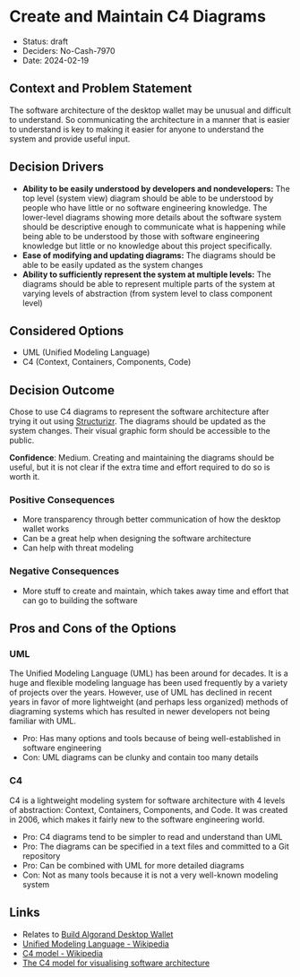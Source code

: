 # Create and Maintain C4 Diagrams

- Status: draft
- Deciders: No-Cash-7970
- Date: 2024-02-19

## Context and Problem Statement

The software architecture of the desktop wallet may be unusual and difficult to understand. So communicating the architecture in a manner that is easier to understand is key to making it easier for anyone to understand the system and provide useful input.

## Decision Drivers

- **Ability to be easily understood by developers and nondevelopers:** The top level (system view) diagram should be able to be understood by people who have little or no software engineering knowledge. The lower-level diagrams showing more details about the software system should be descriptive enough to communicate what is happening while being able to be understood by those with software engineering knowledge but little or no knowledge about this project specifically.
- **Ease of modifying and updating diagrams:** The diagrams should be able to be easily updated as the system changes
- **Ability to sufficiently represent the system at multiple levels:** The diagrams should be able to represent multiple parts of the system at varying levels of abstraction (from system level to class component level)

## Considered Options

- UML (Unified Modeling Language)
- C4 (Context, Containers, Components, Code)

## Decision Outcome

Chose to use C4 diagrams to represent the software architecture after trying it out using [Structurizr](https://structurizr.com/dsl). The diagrams should be updated as the system changes. Their visual graphic form should be accessible to the public.

**Confidence**: Medium. Creating and maintaining the diagrams should be useful, but it is not clear if the extra time and effort required to do so is worth it.

### Positive Consequences

- More transparency through better communication of how the desktop wallet works
- Can be a great help when designing the software architecture
- Can help with threat modeling

### Negative Consequences

- More stuff to create and maintain, which takes away time and effort that can go to building the software

## Pros and Cons of the Options

### UML

The Unified Modeling Language (UML) has been around for decades. It is a huge and flexible modeling language has been used frequently by a variety of projects over the years. However, use of UML has declined in recent years in favor of more lightweight (and perhaps less organized) methods of diagraming systems which has resulted in newer developers not being familiar with UML.

- Pro: Has many options and tools because of being well-established in software engineering
- Con: UML diagrams can be clunky and contain too many details

### C4

C4 is a lightweight modeling system for software architecture with 4 levels of abstraction: Context, Containers, Components, and Code. It was created in 2006, which makes it fairly new to the software engineering world.

- Pro: C4 diagrams tend to be simpler to read and understand than UML
- Pro: The diagrams can be specified in a text files and committed to a Git repository
- Pro: Can be combined with UML for more detailed diagrams
- Con: Not as many tools because it is not a very well-known modeling system

## Links

- Relates to [Build Algorand Desktop Wallet](20231231-build-algorand-desktop-wallet.md)
- [Unified Modeling Language - Wikipedia](https://en.wikipedia.org/wiki/Unified_Modeling_Language)
- [C4 model - Wikipedia](https://en.wikipedia.org/wiki/C4_model)
- [The C4 model for visualising software architecture](https://c4model.com/)
